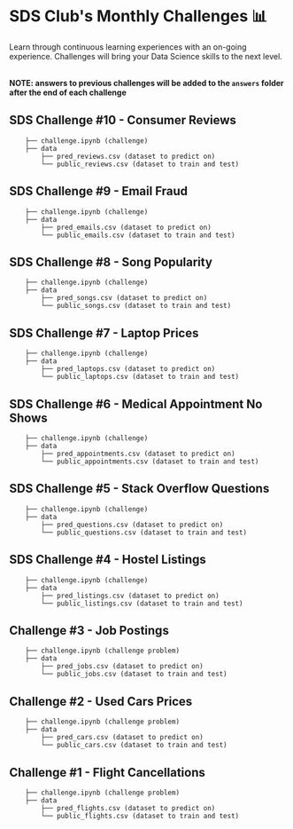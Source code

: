 # SDS Club's Monthly Challenges 📊
Learn through continuous learning experiences with an on-going experience. Challenges will bring your Data Science skills to the next level.<br /><br />

**NOTE: answers to previous challenges will be added to the `answers` folder after the end of each challenge**

## **SDS Challenge #10** - Consumer Reviews

```
    ├── challenge.ipynb (challenge)
    ├── data
        ├── pred_reviews.csv (dataset to predict on)
        └── public_reviews.csv (dataset to train and test)
```

## **SDS Challenge #9** - Email Fraud

```
    ├── challenge.ipynb (challenge)
    ├── data
        ├── pred_emails.csv (dataset to predict on)
        └── public_emails.csv (dataset to train and test)
```

## **SDS Challenge #8** - Song Popularity 

```
    ├── challenge.ipynb (challenge)
    ├── data
        ├── pred_songs.csv (dataset to predict on)
        └── public_songs.csv (dataset to train and test)
```

## **SDS Challenge #7** - Laptop Prices

```
    ├── challenge.ipynb (challenge)
    ├── data
        ├── pred_laptops.csv (dataset to predict on)
        └── public_laptops.csv (dataset to train and test)
```

## **SDS Challenge #6** - Medical Appointment No Shows

```
    ├── challenge.ipynb (challenge)
    ├── data
        ├── pred_appointments.csv (dataset to predict on)
        └── public_appointments.csv (dataset to train and test)
```

## **SDS Challenge #5** - Stack Overflow Questions

```
    ├── challenge.ipynb (challenge)
    ├── data
        ├── pred_questions.csv (dataset to predict on)
        └── public_questions.csv (dataset to train and test)
```
## **SDS Challenge #4** - Hostel Listings

```
    ├── challenge.ipynb (challenge)
    ├── data
        ├── pred_listings.csv (dataset to predict on)
        └── public_listings.csv (dataset to train and test)
```

## **Challenge #3** - Job Postings

```
    ├── challenge.ipynb (challenge problem)
    ├── data
        ├── pred_jobs.csv (dataset to predict on)
        └── public_jobs.csv (dataset to train and test)
```

## **Challenge #2** - Used Cars Prices

```
    ├── challenge.ipynb (challenge problem)
    ├── data
        ├── pred_cars.csv (dataset to predict on)
        └── public_cars.csv (dataset to train and test)
```

## **Challenge #1** - Flight Cancellations

```
    ├── challenge.ipynb (challenge problem)
    ├── data
        ├── pred_flights.csv (dataset to predict on)
        └── public_flights.csv (dataset to train and test)
```
